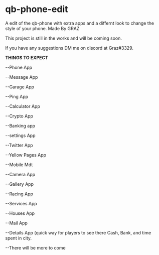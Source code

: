 # qb-phone-edit
A edit of the qb-phone with extra apps and a differnt look to change the style of your phone. Made By GRAZ

This project is still in the works and will be coming soon.

If you have any suggestions DM me on discord at Graz#3329.

**THINGS TO EXPECT**

--Phone App

--Message App

--Garage App

--Ping App

--Calculator App

--Crypto App

--Banking app

--settings App

--Twitter App

--Yellow Pages App 

--Mobile Mdt

--Camera App

--Gallery App

--Racing App

--Services App

--Houses App

--Mail App

--Details App (quick way for players to see there Cash, Bank, and time spent in city.

--There will be more to come
